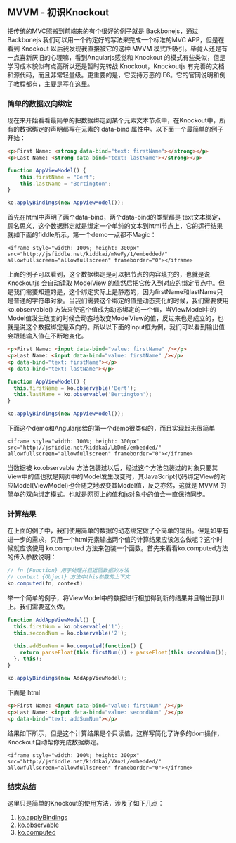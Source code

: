 MVVM - 初识Knockout
----------------------


把传统的MVC照搬到前端来的有个很好的例子就是 Backbonejs，通过 Backbonejs 我们可以用一个约定好的写法来完成一个标准的MVC APP，但是在看到 Knockout 以后我发现我直接被它的这种 MVVM 模式所吸引。毕竟人还是有一点喜新厌旧的心理嘛，看到Angularjs感觉和 Knockout 的模式有些类似，但是学习成本貌似有点高所以还是暂时先转战 Knockout，Knockoutjs 有完善的文档和源代码，而且非常轻量级。更重要的是，它支持万恶的IE6。它的官网说明和例子教程都有，主要是写在[这里](http://learn.knockoutjs.com/#/?tutorial=intro)。

### 简单的数据双向绑定 ###

现在来开始看看最简单的把数据绑定到某个元素文本节点中，在Knockout中，所有的数据绑定的声明都写在元素的 data-bind 属性中。以下面一个最简单的例子开始：

```html
<p>First Name: <strong data-bind="text: firstName"></strong></p>
<p>Last Name: <strong data-bind="text: lastName"></strong></p>
```

```js
function AppViewModel() {
    this.firstName = "Bert";
    this.lastName = "Bertington";
}

ko.applyBindings(new AppViewModel());
```

首先在html中声明了两个data-bind，两个data-bind的类型都是 text文本绑定，顾名思义，这个数据绑定就是绑定一个单纯的文本到html节点上，它的运行结果就如下面的fiddle所示，第一个demo一点都不Magic：

```text
<iframe style="width: 100%; height: 300px" src="http://jsfiddle.net/kiddkai/mNwFy/1/embedded/" allowfullscreen="allowfullscreen" frameborder="0"></iframe>
```

上面的例子可以看到，这个数据绑定是可以把节点的内容填充的，也就是说 Knockoutjs 会自动读取 ModelView 的值然后把它传入到对应的绑定节点中。但是我们需要知道的是，这个绑定实际上是静态的，因为firstName和lastName只是普通的字符串对象。当我们需要这个绑定的值是动态变化的时候，我们需要使用 ko.observable() 方法来使这个值成为动态绑定的一个值，当ViewModel中的Model值发生改变的时候会动态地改变ModelView的值，反过来也是成立的，也就是说这个数据绑定是双向的。所以以下面的input框为例，我们可以看到输出值会跟随输入值在不断地变化。

```html
<p>First Name: <input data-bind="value: firstName" /></p>
<p>Last Name: <input data-bind="value: firstName" /></p>
<p data-bind="text: firstName"></p>
<p data-bind="text: lastName"></p>
```

```js
function AppViewModel() {
  this.firstName = ko.observable('Bert');
  this.lastName = ko.observable('Bertington');
}

ko.applyBindings(new AppViewModel());
```

下面这个demo和Angularjs给的第一个demo很类似的，而且实现起来很简单

```text
<iframe style="width: 100%; height: 300px" src="http://jsfiddle.net/kiddkai/LbDm6/embedded/" allowfullscreen="allowfullscreen" frameborder="0"></iframe>
```

当数据被 ko.observable 方法包装过以后，经过这个方法包装过的对象只要其View中的值也就是网页中的Model发生改变时，其JavaScript代码绑定View的对应Model(ViewModel)也会随之地改变其Model值，反之亦然，这就是 MVVM 的简单的双向绑定模式。也就是网页上的值和js对象中的值会一直保持同步。



### 计算结果 ###

在上面的例子中，我们使用简单的数据的动态绑定做了个简单的输出。但是如果有进一步的需求，只用一个html元素输出两个值的计算结果应该怎么做呢？这个时候就应该使用 ko.computed 方法来包装一个函数。首先来看看ko.computed方法的传入参数说明：

```js
// fn {Function} 用于处理并且返回数据的方法
// context {Object} 方法中this参数的上下文
ko.computed(fn, context)
```

举一个简单的例子，将ViewModel中的数据进行相加得到新的结果并且输出到UI上。我们需要这么做。

```js
function AddAppViewModel() {
  this.firstNum = ko.observable('1');
  this.secondNum = ko.observable('2');

  this.addSumNum = ko.computed(function() {
    return parseFloat(this.firstNum()) + parseFloat(this.secondNum());
  }, this);
}

ko.applyBindings(new AddAppViewModel);
```

下面是 html

```html
<p>First Name: <input data-bind="value: firstNum" /></p>
<p>Last Name: <input data-bind="value: secondNum" /></p>
<p data-bind="text: addSumNum"></p>
```

结果如下所示，但是这个计算结果是个只读值，这样写简化了许多的dom操作，Knockout自动帮你完成数据绑定。

```text
<iframe style="width: 100%; height: 300px" src="http://jsfiddle.net/kiddkai/VXnzL/embedded/" allowfullscreen="allowfullscreen" frameborder="0"></iframe>
```

### 结束总结 ###

这里只是简单的Knockout的使用方法，涉及了如下几点：

1. [ko.applyBindings](http://knockoutjs.com/documentation/observables.html#activating_knockout)
2. [ko.observable](http://knockoutjs.com/documentation/observables.html)
3. [ko.computed](http://knockoutjs.com/documentation/computedObservables.html)









